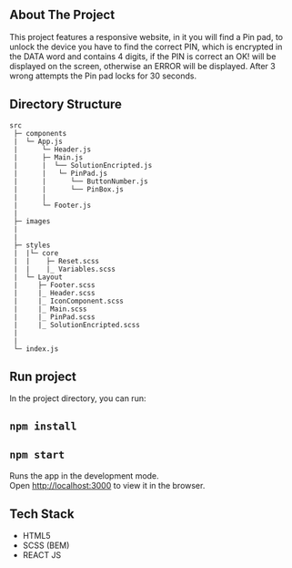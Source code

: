 
## About The Project

This project features a responsive website, in it you will find a Pin pad, to unlock the device you have to find the correct PIN, which is encrypted in the DATA word and contains 4 digits, if the PIN is correct an OK! will be displayed on the screen, otherwise an ERROR will be displayed. After 3 wrong attempts the Pin pad locks for 30 seconds.

## Directory Structure

```
src
 ├─ components
 |  └─ App.js
 |      └─ Header.js
 |      ├─ Main.js
 |      |  └── SolutionEncripted.js
 |      |   └─ PinPad.js
 |      |      └── ButtonNumber.js
 |      |      └── PinBox.js  
 |      |       
 |      └─ Footer.js
 |
 ├─ images
 | 
 | 
 ├─ styles
 |  |└─ core
 |  |    ├─ Reset.scss
 |  |    |_ Variables.scss
 |  └─ Layout
 |     ├─ Footer.scss
 |     |_ Header.scss
 |     |_ IconComponent.scss
 |     |_ Main.scss
 |     |_ PinPad.scss
 |     |_ SolutionEncripted.scss
 | 
 |
 └─ index.js
```
## Run project

In the project directory, you can run:

## `npm install`

## `npm start`

Runs the app in the development mode.\
Open [http://localhost:3000](http://localhost:3000) to view it in the browser.

## Tech Stack 

- HTML5
- SCSS (BEM)
- REACT JS

